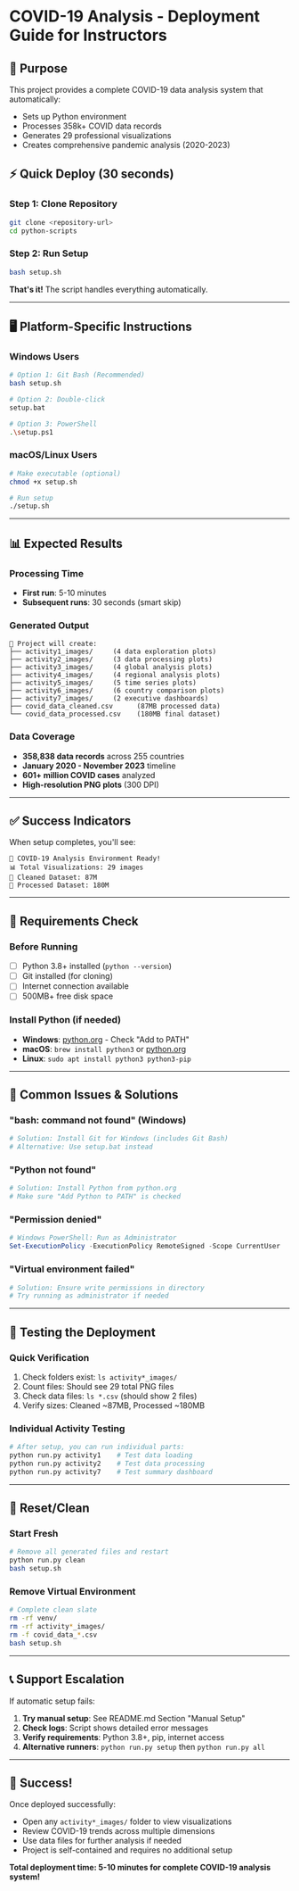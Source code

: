 # COVID-19 Analysis - Deployment Guide for Instructors

## 🎯 **Purpose**
This project provides a complete COVID-19 data analysis system that automatically:
- Sets up Python environment
- Processes 358k+ COVID data records  
- Generates 29 professional visualizations
- Creates comprehensive pandemic analysis (2020-2023)

## ⚡ **Quick Deploy (30 seconds)**

### **Step 1: Clone Repository**
```bash
git clone <repository-url>
cd python-scripts
```

### **Step 2: Run Setup**
```bash
bash setup.sh
```

**That's it!** The script handles everything automatically.

---

## 🖥️ **Platform-Specific Instructions**

### **Windows Users**
```bash
# Option 1: Git Bash (Recommended)
bash setup.sh

# Option 2: Double-click
setup.bat

# Option 3: PowerShell
.\setup.ps1
```

### **macOS/Linux Users**
```bash
# Make executable (optional)
chmod +x setup.sh

# Run setup
./setup.sh
```

---

## 📊 **Expected Results**

### **Processing Time**
- **First run**: 5-10 minutes
- **Subsequent runs**: 30 seconds (smart skip)

### **Generated Output**
```
📁 Project will create:
├── activity1_images/     (4 data exploration plots)
├── activity2_images/     (3 data processing plots)
├── activity3_images/     (4 global analysis plots)
├── activity4_images/     (4 regional analysis plots)
├── activity5_images/     (5 time series plots)
├── activity6_images/     (6 country comparison plots)
├── activity7_images/     (2 executive dashboards)
├── covid_data_cleaned.csv      (87MB processed data)
└── covid_data_processed.csv    (180MB final dataset)
```

### **Data Coverage**
- **358,838 data records** across 255 countries
- **January 2020 - November 2023** timeline
- **601+ million COVID cases** analyzed
- **High-resolution PNG plots** (300 DPI)

---

## ✅ **Success Indicators**

When setup completes, you'll see:
```
🎉 COVID-19 Analysis Environment Ready!
📊 Total Visualizations: 29 images
📄 Cleaned Dataset: 87M
📄 Processed Dataset: 180M
```

---

## 🔧 **Requirements Check**

### **Before Running**
- [ ] Python 3.8+ installed (`python --version`)
- [ ] Git installed (for cloning)
- [ ] Internet connection available
- [ ] 500MB+ free disk space

### **Install Python (if needed)**
- **Windows**: [python.org](https://python.org) - Check "Add to PATH"
- **macOS**: `brew install python3` or [python.org](https://python.org)
- **Linux**: `sudo apt install python3 python3-pip`

---

## 🚨 **Common Issues & Solutions**

### **"bash: command not found" (Windows)**
```bash
# Solution: Install Git for Windows (includes Git Bash)
# Alternative: Use setup.bat instead
```

### **"Python not found"**
```bash
# Solution: Install Python from python.org
# Make sure "Add Python to PATH" is checked
```

### **"Permission denied"**
```powershell
# Windows PowerShell: Run as Administrator
Set-ExecutionPolicy -ExecutionPolicy RemoteSigned -Scope CurrentUser
```

### **"Virtual environment failed"**
```bash
# Solution: Ensure write permissions in directory
# Try running as administrator if needed
```

---

## 🎯 **Testing the Deployment**

### **Quick Verification**
1. Check folders exist: `ls activity*_images/`
2. Count files: Should see 29 total PNG files
3. Check data files: `ls *.csv` (should show 2 files)
4. Verify sizes: Cleaned ~87MB, Processed ~180MB

### **Individual Activity Testing**
```bash
# After setup, you can run individual parts:
python run.py activity1    # Test data loading
python run.py activity2    # Test data processing  
python run.py activity7    # Test summary dashboard
```

---

## 🧹 **Reset/Clean**

### **Start Fresh**
```bash
# Remove all generated files and restart
python run.py clean
bash setup.sh
```

### **Remove Virtual Environment**
```bash
# Complete clean slate
rm -rf venv/
rm -rf activity*_images/
rm -f covid_data_*.csv
bash setup.sh
```

---

## 📞 **Support Escalation**

If automatic setup fails:

1. **Try manual setup**: See README.md Section "Manual Setup"
2. **Check logs**: Script shows detailed error messages
3. **Verify requirements**: Python 3.8+, pip, internet access
4. **Alternative runners**: `python run.py setup` then `python run.py all`

---

## 🎉 **Success!**

Once deployed successfully:
- Open any `activity*_images/` folder to view visualizations
- Review COVID-19 trends across multiple dimensions
- Use data files for further analysis if needed
- Project is self-contained and requires no additional setup

**Total deployment time: 5-10 minutes for complete COVID-19 analysis system!** 